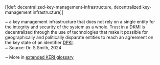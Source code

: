 [[def: decentralized-key-management-infrastructure, decentralized key-management infrastructure]]

~ a key management infrastructure that does not rely on a single entity for the integrity and security of the system as a whole. Trust in a DKMI is decentralized through the use of technologies that make it possible for geographically and politically disparate entities to reach an agreement on the key state of an identifier [DPKI](https://trustoverip.github.io/tswg-keri-specification/#term:dpki).  
~ Source: Dr. S.Smith, 2024

~ More in <a href="https://weboftrust.github.io/WOT-terms/docs/glossary/decentralized-key-management-infrastructure">extended KERI glossary</a>
